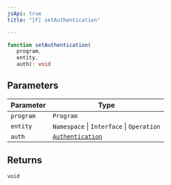 ```yaml
---
jsApi: true
title: "[F] setAuthentication"

---
```

```ts
function setAuthentication(
   program, 
   entity, 
   auth): void
```

## Parameters

| Parameter | Type |
| ------ | ------ |
| `program` | `Program` |
| `entity` | `Namespace` \| `Interface` \| `Operation` |
| `auth` | [`Authentication`](../interfaces/Authentication.md) |

## Returns

`void`
